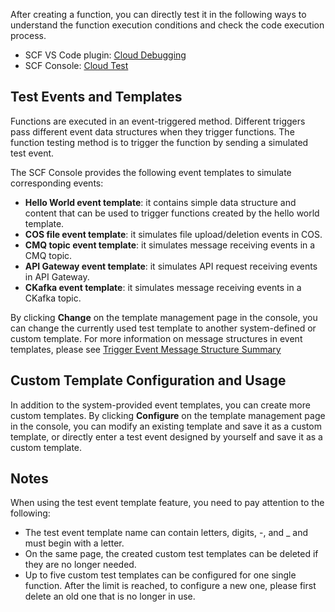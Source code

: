 After creating a function, you can directly test it in the following ways to understand the function execution conditions and check the code execution process.

- SCF VS Code plugin: [Cloud Debugging](https://intl.cloud.tencent.com/document/product/583/36807)
- SCF Console: [Cloud Test](<https://intl.cloud.tencent.com/document/product/583/32742#.E4.BA.91.E7.AB.AF.E6.B5.8B.E8.AF.95>)

## Test Events and Templates

Functions are executed in an event-triggered method. Different triggers pass different event data structures when they trigger functions. The function testing method is to trigger the function by sending a simulated test event.

The SCF Console provides the following event templates to simulate corresponding events:

* **Hello World event template**: it contains simple data structure and content that can be used to trigger functions created by the hello world template.
* **COS file event template**: it simulates file upload/deletion events in COS.
* **CMQ topic event template**: it simulates message receiving events in a CMQ topic.
* **API Gateway event template**: it simulates API request receiving events in API Gateway.
* **CKafka event template**: it simulates message receiving events in a CKafka topic.

By clicking **Change** on the template management page in the console, you can change the currently used test template to another system-defined or custom template. For more information on message structures in event templates, please see [Trigger Event Message Structure Summary](<https://intl.cloud.tencent.com/document/product/583/31439>)

## Custom Template Configuration and Usage

In addition to the system-provided event templates, you can create more custom templates. By clicking **Configure** on the template management page in the console, you can modify an existing template and save it as a custom template, or directly enter a test event designed by yourself and save it as a custom template.

## Notes
When using the test event template feature, you need to pay attention to the following:
- The test event template name can contain letters, digits, -, and \_ and must begin with a letter.
- On the same page, the created custom test templates can be deleted if they are no longer needed.
- Up to five custom test templates can be configured for one single function. After the limit is reached, to configure a new one, please first delete an old one that is no longer in use.


